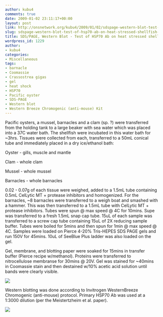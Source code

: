 ```yaml
---
author: kubu4
comments: true
date: 2009-01-02 23:11:17+00:00
layout: post
link: http://onsnetwork.org/kubu4/2009/01/02/sdspage-western-blot-test-of-hsp70-ab-on-heat-stressed-shellfish-for-fish441/
slug: sdspage-western-blot-test-of-hsp70-ab-on-heat-stressed-shellfish-for-fish441
title: SDS/PAGE, Western Blot - Test of HSP70 Ab on heat stressed shellfish for FISH441
wordpress_id: 1229
author:
- kubu4
categories:
- Miscellaneous
tags:
- barnacle
- Coomassie
- Crassostrea gigas
- gel
- heat shock
- HSP70
- Pacific oyster
- SDS-PAGE
- Western blot
- Western Breeze Chromogenic (anti-mouse) Kit
---
```


Pacific oysters, a mussel, barnacles and a clam (sp. ?) were transferred from the holding tank to a large beaker with sea water which was placed into a 37C water bath. The shellfish were incubated in this water bath for ~3hrs. Tissues were collected from each, transferred to a 50mL conical tube and immediately placed in a dry ice/ethanol bath:

Oyster - gills, muscle and mantle

Clam - whole clam

Mussel - whole mussel

Barnacles - whole barnacles

0.02 - 0.07g of each tissue were weighed, added to a 1.5mL tube containing 0.5mL CelLytic MT + protease inhibitors and homogenized. For the barnacles, ~8 barnacles were transferred to a weigh boat and smashed with a hammer. This was then transferred to a 1.5mL tube with CelLytic MT + protease inhibitors. Tubes were spun @ max speed @ 4C for 10mins. Supe was transferred to a fresh 1.5mL snap cap tube. 15uL of each sample was transferred to a screw cap tube containing 15uL of 2X reducing sample buffer. Tubes were boiled for 5mins and then spun for 1min @ max speed @ 4C. Samples were loaded on Pierce 4-20% Tris-HEPES SDS PAGE gels and run 150V for 45mins. 10uL of SeeBlue Plus ladder was also loaded on the gel.

Gel, membrane, and blotting paper were soaked for 15mins in transfer buffer (Pierce recipe w/methanol). Proteins were transferred to nitrocellulose membranse for 30mins @ 20V. Gel was stained for ~40mins in Coomassie stain and then destained w/10% acetic acid solution until bands were clearly visible.

![](http://eagle.fish.washington.edu/Arabidopsis/SDS-PAGE/20090102%20PAGE.JPG)

Western blotting was done according to Invitrogen WesternBreeze Chromogenic (anti-mouse) protocol. Primary HSP70 Ab was used at a 1:3000 dilution (per the Meistertzheim et al. paper).

![](http://eagle.fish.washington.edu/Arabidopsis/Western%20Blots/20090102%20labeled.png)
